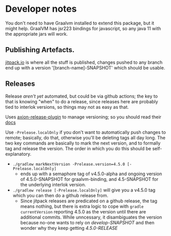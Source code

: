# Developer notes

You don't need to have Graalvm installed to extend this package, but it might help. GraalVM has jsr223 bindings for javascript, so any java 11 with the appropriate jars will work.

## Publishing Artefacts.

[jitpack.io](https://jitpack.io/#monkbond/graalvm-binding) is where all the stuff is published, changes pushed to any branch end up with a version '[branch-name]-SNAPSHOT' which should be usable.


## Releases

Release _aren't yet_ automated, but could be via github actions; the key to that is knowing "when" to do a release, since releases here are probably tied to interlok versions, so things may not as easy as that.

Uses [axion-release-plugin](https://github.com/allegro/axion-release-plugin) to manage versioning; so you should read their [docs](https://axion-release-plugin.readthedocs.io/en/latest/)

Use `-Prelease.localOnly` if you don't want to automatically push changes to remote; basically, do that, otherwise you'll be deleting tags all day long. The two key commands are basically to mark the next version, and to formally tag and release the version. The order in which you do this should be self-explanatory.

- `./gradlew markNextVersion -Prelease.version=4.5.0 [-Prelease.localOnly]`
    - ends up with a semaphore tag of v4.5.0-alpha and ongoing version of 4.5.0-SNAPSHOT for graalvm-binding, and 4.5-SNAPSHOT for the underlying interlok version.
- `./gradlew release [-Prelease.localOnly]` will give you a v4.5.0 tag which you can then do a github release from.
    - Since jitpack releases are predicated on a github release, the tag means nothing, but there is extra logic to cope with `gradle currentVersion` reporting 4.5.0 as the version until there are additional commits. While unncessary, it disambiguates the version because no-one wants to rely on _develop-SNAPSHOT_ and then wonder why they keep getting _4.5.0-RELEASE_

